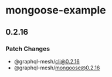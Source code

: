 # mongoose-example

## 0.2.16
### Patch Changes

  - @graphql-mesh/cli@0.2.16
  - @graphql-mesh/mongoose@0.2.16
